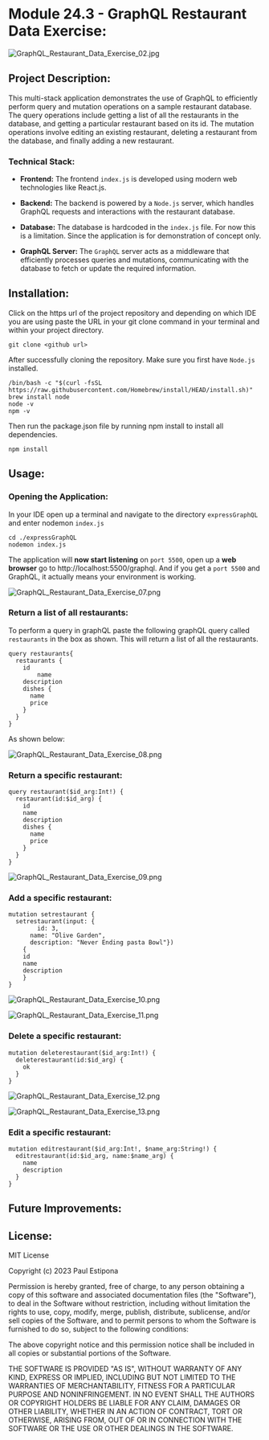# Module 24.3 - GraphQL Restaurant Data Exercise:

![GraphQL_Restaurant_Data_Exercise_02.jpg](Screen_Shots%2FGraphQL_Restaurant_Data_Exercise_02.jpg)

## Project Description:

This multi-stack application demonstrates the use of GraphQL to efficiently perform query and mutation operations on a sample restaurant database. The query operations include getting a list of all the restaurants in the database, and getting a particular restaurant based on its id. The mutation operations involve editing an existing restaurant, deleting a restaurant from the database, and finally adding a new restaurant.

### Technical Stack:

* **Frontend:** The frontend `index.js` is developed using modern web technologies like React.js.

* **Backend:** The backend is powered by a `Node.js` server, which handles GraphQL requests and interactions with the restaurant database.

* **Database:** The database is hardcoded in the `index.js` file. For now this is a limitation. Since the application is for demonstration of concept only.

* **GraphQL Server:** The `GraphQL` server acts as a middleware that efficiently processes queries and mutations, communicating with the database to fetch or update the required information.

## Installation:

Click on the https url of the project repository and depending on which IDE you are using paste the URL in your git clone command in your terminal and within your project directory.

```shell
git clone <github url>
```

After successfully cloning the repository. Make sure you first have `Node.js` installed.

```shell
/bin/bash -c "$(curl -fsSL https://raw.githubusercontent.com/Homebrew/install/HEAD/install.sh)"
brew install node
node -v
npm -v
```

Then run the package.json file by running npm install to install all dependencies.

```shell
npm install
```

## Usage:

### Opening the Application:

In your IDE open up a terminal and navigate to the directory `expressGraphQL` and enter nodemon `index.js`

```shell
cd ./expressGraphQL
nodemon index.js
```

The application will **now start listening** on `port 5500`, open up a **web browser** go to http://localhost:5500/graphql. And if you get a `port 5500` and GraphQL, it actually means your environment is working.

![GraphQL_Restaurant_Data_Exercise_07.png](Screen_Shots%2FGraphQL_Restaurant_Data_Exercise_07.png)

### Return a list of all restaurants:

To perform a query in graphQL paste the following graphQL query called `restaurants` in the box as shown. This will return a list of all the restaurants.

```text
query restaurants{
  restaurants {
    id
		name
    description
    dishes {
      name
      price
    }
  }
}
```

As shown below:

![GraphQL_Restaurant_Data_Exercise_08.png](Screen_Shots%2FGraphQL_Restaurant_Data_Exercise_08.png)

### Return a specific restaurant:

```text
query restaurant($id_arg:Int!) {
  restaurant(id:$id_arg) {
    id
    name
    description
    dishes {
      name
      price
    }
  }
}
```

![GraphQL_Restaurant_Data_Exercise_09.png](Screen_Shots%2FGraphQL_Restaurant_Data_Exercise_09.png)

### Add a specific restaurant:

```text
mutation setrestaurant {
  setrestaurant(input: {
        id: 3,
      name: "Olive Garden",
      description: "Never Ending pasta Bowl"})
    {
    id
    name
    description
    }
}
```

![GraphQL_Restaurant_Data_Exercise_10.png](Screen_Shots%2FGraphQL_Restaurant_Data_Exercise_10.png)

![GraphQL_Restaurant_Data_Exercise_11.png](Screen_Shots%2FGraphQL_Restaurant_Data_Exercise_11.png)

### Delete a specific restaurant:

```text
mutation deleterestaurant($id_arg:Int!) {
  deleterestaurant(id:$id_arg) {
    ok
  }
}
```

![GraphQL_Restaurant_Data_Exercise_12.png](Screen_Shots%2FGraphQL_Restaurant_Data_Exercise_12.png)

![GraphQL_Restaurant_Data_Exercise_13.png](Screen_Shots%2FGraphQL_Restaurant_Data_Exercise_13.png)

### Edit a specific restaurant:

```text
mutation editrestaurant($id_arg:Int!, $name_arg:String!) {
  editrestaurant(id:$id_arg, name:$name_arg) {
    name
    description
  }
}
```





## Future Improvements:

## License:

MIT License

Copyright (c) 2023 Paul Estipona

Permission is hereby granted, free of charge, to any person obtaining a copy
of this software and associated documentation files (the "Software"), to deal
in the Software without restriction, including without limitation the rights
to use, copy, modify, merge, publish, distribute, sublicense, and/or sell
copies of the Software, and to permit persons to whom the Software is
furnished to do so, subject to the following conditions:

The above copyright notice and this permission notice shall be included in all
copies or substantial portions of the Software.

THE SOFTWARE IS PROVIDED "AS IS", WITHOUT WARRANTY OF ANY KIND, EXPRESS OR
IMPLIED, INCLUDING BUT NOT LIMITED TO THE WARRANTIES OF MERCHANTABILITY,
FITNESS FOR A PARTICULAR PURPOSE AND NONINFRINGEMENT. IN NO EVENT SHALL THE
AUTHORS OR COPYRIGHT HOLDERS BE LIABLE FOR ANY CLAIM, DAMAGES OR OTHER
LIABILITY, WHETHER IN AN ACTION OF CONTRACT, TORT OR OTHERWISE, ARISING FROM,
OUT OF OR IN CONNECTION WITH THE SOFTWARE OR THE USE OR OTHER DEALINGS IN THE
SOFTWARE.